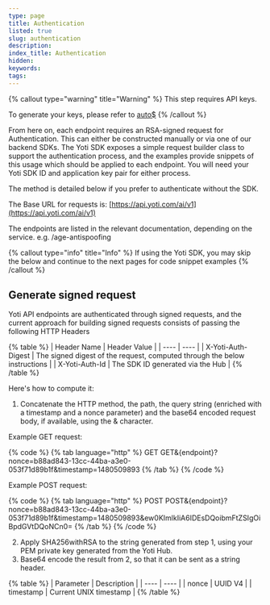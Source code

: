 ```yaml
---
type: page
title: Authentication
listed: true
slug: authentication
description: 
index_title: Authentication
hidden: 
keywords: 
tags: 
---
```


{% callout type="warning" title="Warning" %}
This step requires API keys.

To generate your keys, please refer to [auto$](/age-estimation/production-keys)
{% /callout %}

From here on, each endpoint requires an RSA-signed request for Authentication. This can either be constructed manually or via one of our backend SDKs. The Yoti SDK exposes a simple request builder class to support the authentication process, and the examples provide snippets of this usage which should be applied to each endpoint. You will need your Yoti SDK ID and application key pair for either process.

The method is detailed below if you prefer to authenticate without the SDK.

The Base URL for requests is: [https://api.yoti.com/ai/v1](https://api.yoti.com/ai/v1)

The endpoints are listed in the relevant documentation, depending on the service. e.g. /age-antispoofing

{% callout type="info" title="Info" %}
If using the Yoti SDK, you may skip the below and continue to the next pages for code snippet examples
{% /callout %}

## Generate signed request

Yoti API endpoints are authenticated through signed requests, and the current approach for building signed requests consists of passing the following HTTP Headers

{% table %}
| Header Name | Header Value | 
| ---- | ---- | 
| X-Yoti-Auth-Digest | The signed digest of the request, computed through the below instructions | 
| X-Yoti-Auth-Id | The SDK ID generated via the Hub | 
{% /table %}

Here's how to compute it:

1. Concatenate the HTTP method, the path, the query string (enriched with a timestamp and a nonce parameter) and the base64 encoded request body, if available, using the & character.

Example GET request:

{% code %}
{% tab language="http" %}
GET GET&{endpoint}?nonce=b88ad843-13cc-44ba-a3e0-053f71d89b1f&timestamp=1480509893
{% /tab %}
{% /code %}

Example POST request:

{% code %}
{% tab language="http" %}
POST POST&{endpoint}?nonce=b88ad843-13cc-44ba-a3e0-053f71d89b1f&timestamp=1480509893&ew0KImlkIiA6IDEsDQoibmFtZSIgOiBpdGVtDQoNCn0=
{% /tab %}
{% /code %}

2. Apply SHA256withRSA to the string generated from step 1, using your PEM private key generated from the Yoti Hub.
3. Base64 encode the result from 2, so that it can be sent as a string header.

{% table %}
| Parameter | Description | 
| ---- | ---- | 
| nonce | UUID V4 | 
| timestamp | Current UNIX timestamp | 
{% /table %}